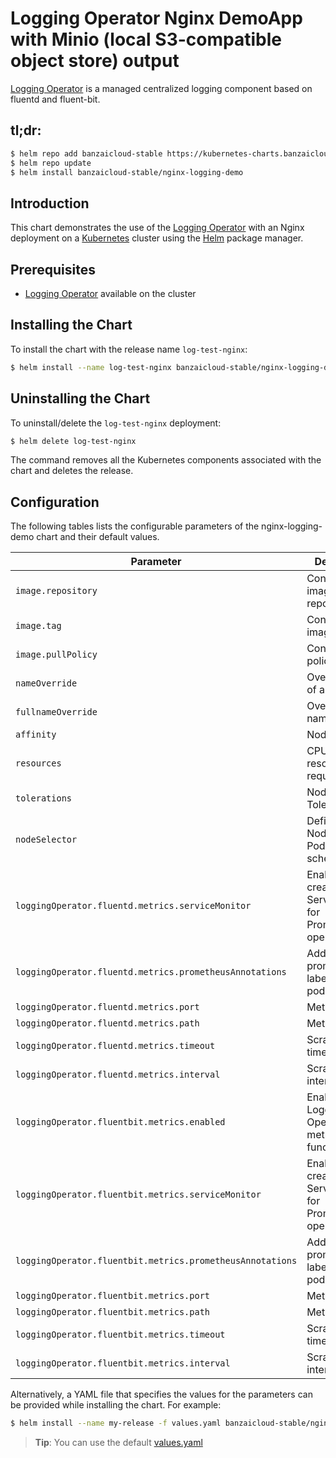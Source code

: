 
# Logging Operator Nginx DemoApp with Minio (local S3-compatible object store) output  

[Logging Operator](https://github.com/banzaicloud/logging-operator) is a managed centralized logging component based on fluentd and fluent-bit.
## tl;dr:

```bash
$ helm repo add banzaicloud-stable https://kubernetes-charts.banzaicloud.com/
$ helm repo update
$ helm install banzaicloud-stable/nginx-logging-demo
```

## Introduction

This chart demonstrates the use of the  [Logging Operator](https://github.com/banzaicloud/banzai-charts/logging-operator) with an Nginx deployment on a [Kubernetes](http://kubernetes.io) cluster using the [Helm](https://helm.sh) package manager.

## Prerequisites

- [Logging Operator](https://github.com/banzaicloud/logging-operator) available on the cluster


## Installing the Chart

To install the chart with the release name `log-test-nginx`:

```bash
$ helm install --name log-test-nginx banzaicloud-stable/nginx-logging-demo
```
## Uninstalling the Chart

To uninstall/delete the `log-test-nginx` deployment:

```bash
$ helm delete log-test-nginx
```

The command removes all the Kubernetes components associated with the chart and deletes the release.

## Configuration

The following tables lists the configurable parameters of the nginx-logging-demo chart and their default values.

|                          Parameter                        |                        Description                      |     Default    |
| --------------------------------------------------------- | ------------------------------------------------------- | -------------- |
| `image.repository`                                        | Container image repository                              | `nginx`        |
| `image.tag`                                               | Container image tag                                     | `stable`       |
| `image.pullPolicy`                                        | Container pull policy                                   | `IfNotPresent` |
| `nameOverride`                                            | Override name of app                                    | ``             |
| `fullnameOverride`                                        | Override full name of app                               | ``             |
| `affinity`                                                | Node Affinity                                           | `{}`           |
| `resources`                                               | CPU/Memory resource requests/limits                     | `{}`           |
| `tolerations`                                             | Node Tolerations                                        | `[]`           |
| `nodeSelector`                                            | Define which Nodes the Pods are scheduled on.           | `{}`           |
| `loggingOperator.fluentd.metrics.serviceMonitor`          | Enable to create ServiceMonitor for Prometheus operator | `false`        |
| `loggingOperator.fluentd.metrics.prometheusAnnotations`   | Add prometheus labes to fluent pods.                    | `false`        |
| `loggingOperator.fluentd.metrics.port`                    | Metrics Port.                                           | ``             |
| `loggingOperator.fluentd.metrics.path`                    | Metrics Path                                            | ``             |
| `loggingOperator.fluentd.metrics.timeout`                 | Scrape timeout.                                         | ``             |
| `loggingOperator.fluentd.metrics.interval`                | Scrape interval.                                        | ``             |
| `loggingOperator.fluentbit.metrics.enabled`               | Enable Logging-Operator metrics function                | `false`        |
| `loggingOperator.fluentbit.metrics.serviceMonitor`        | Enable to create ServiceMonitor for Prometheus operator | `false`        |
| `loggingOperator.fluentbit.metrics.prometheusAnnotations` | Add prometheus labes to fluent pods.                    | `false`        |
| `loggingOperator.fluentbit.metrics.port`                  | Metrics Port.                                           | ``             |
| `loggingOperator.fluentbit.metrics.path`                  | Metrics Path                                            | ``             |
| `loggingOperator.fluentbit.metrics.timeout`               | Scrape timeout.                                         | ``             |
| `loggingOperator.fluentbit.metrics.interval`              | Scrape interval.                                        | ``             |


Alternatively, a YAML file that specifies the values for the parameters can be provided while installing the chart. For example:

```bash
$ helm install --name my-release -f values.yaml banzaicloud-stable/nginx-logging-demo
```

> **Tip**: You can use the default [values.yaml](values.yaml)

